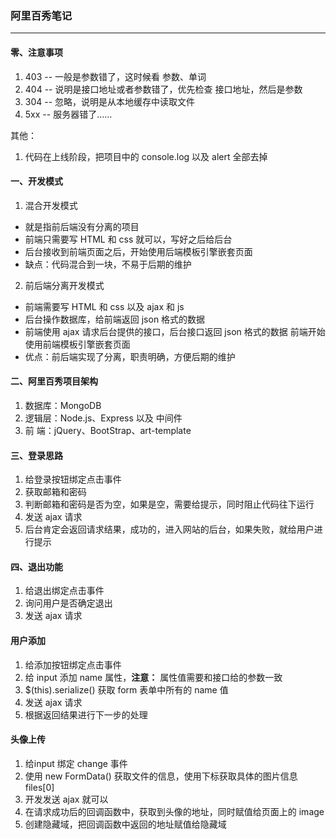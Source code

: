 ### 阿里百秀笔记
---

#### 零、注意事项

1. 403 -- 一般是参数错了，这时候看 参数、单词
2. 404 -- 说明是接口地址或者参数错了，优先检查 接口地址，然后是参数
3. 304 -- 忽略，说明是从本地缓存中读取文件
4. 5xx -- 服务器错了……

其他：
1. 代码在上线阶段，把项目中的 console.log 以及 alert 全部去掉

#### 一、开发模式

1. 混合开发模式

- 就是指前后端没有分离的项目
- 前端只需要写 HTML 和 css 就可以，写好之后给后台
- 后台接收到前端页面之后，开始使用后端模板引擎嵌套页面
- 缺点：代码混合到一块，不易于后期的维护


2. 前后端分离开发模式

- 前端需要写 HTML 和 css 以及 ajax 和 js
- 后台操作数据库，给前端返回 json 格式的数据
- 前端使用 ajax 请求后台提供的接口，后台接口返回 json 格式的数据
  前端开始使用前端模板引擎嵌套页面
- 优点：前后端实现了分离，职责明确，方便后期的维护


#### 二、阿里百秀项目架构

1. 数据库：MongoDB
2. 逻辑层：Node.js、Express 以及 中间件
3. 前  端：jQuery、BootStrap、art-template

#### 三、登录思路

1. 给登录按钮绑定点击事件
2. 获取邮箱和密码
3. 判断邮箱和密码是否为空，如果是空，需要给提示，同时阻止代码往下运行
4. 发送 ajax 请求
5. 后台肯定会返回请求结果，成功的，进入网站的后台，如果失败，就给用户进行提示

#### 四、退出功能

1. 给退出绑定点击事件
2. 询问用户是否确定退出
3. 发送 ajax 请求


#### 用户添加

1. 给添加按钮绑定点击事件
2. 给 input 添加 name 属性，**注意：** 属性值需要和接口给的参数一致
3. $(this).serialize() 获取 form 表单中所有的 name 值
4. 发送 ajax 请求
5. 根据返回结果进行下一步的处理 


#### 头像上传

1. 给input 绑定 change 事件
2. 使用 new FormData() 获取文件的信息，使用下标获取具体的图片信息  files[0]
3. 开发发送 ajax 就可以
4. 在请求成功后的回调函数中，获取到头像的地址，同时赋值给页面上的 image
5. 创建隐藏域，把回调函数中返回的地址赋值给隐藏域